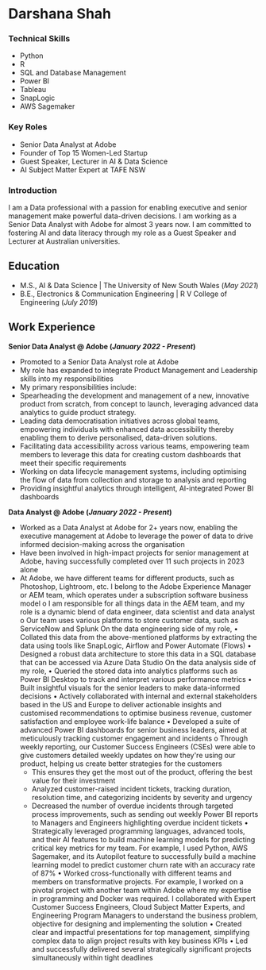 # Darshana Shah

### Technical Skills
- Python
- R
- SQL and Database Management
- Power BI
- Tableau
- SnapLogic
- AWS Sagemaker

### Key Roles
- Senior Data Analyst at Adobe
- Founder of Top 15 Women-Led Startup
- Guest Speaker, Lecturer in AI & Data Science
- AI Subject Matter Expert at TAFE NSW

### Introduction
I am a Data professional with a passion for enabling executive and senior management make powerful data-driven decisions. I am working as a Senior Data Analyst with Adobe for almost 3 years now. I am committed to fostering AI and data literacy through my role as a Guest Speaker and Lecturer at Australian universities. 

## Education
- M.S., AI & Data Science | The University of New South Wales (_May 2021_)
- B.E., Electronics & Communication Engineering | R V College of Engineering (_July 2019_)

## Work Experience

**Senior Data Analyst @ Adobe (_January 2022 - Present_)**
- Promoted to a Senior Data Analyst role at Adobe
- My role has expanded to integrate Product Management and Leadership skills into my responsibilities
- My primary responsibilities include:
-   Spearheading the development and management of a new, innovative product from scratch, from concept to launch, leveraging advanced data analytics to guide product strategy.
-   Leading data democratisation initiatives across global teams, empowering individuals with enhanced data accessibility thereby enabling them to derive personalised, data-driven solutions.
-   Facilitating data accessibility across various teams, empowering team members to leverage this data for creating custom dashboards that meet their specific requirements
- Working on data lifecycle management systems, including optimising the flow of data from collection and storage to analysis and reporting
- Providing insightful analytics through intelligent, AI-integrated Power BI dashboards

**Data Analyst @ Adobe (_January 2022 - Present_)**
- Worked as a Data Analyst at Adobe for 2+ years now, enabling the executive management at Adobe to leverage the power of data to drive informed decision-making across the organisation
- Have been involved in high-impact projects for senior management at Adobe, having successfully completed over 11 such projects in 2023 alone
- At Adobe, we have different teams for different products, such as Photoshop, Lightroom, etc. I belong to the Adobe Experience Manager or AEM team, which operates under a subscription software business model
o	I am responsible for all things data in the AEM team, and my role is a dynamic blend of data engineer, data scientist and data analyst
o	Our team uses various platforms to store customer data, such as ServiceNow and Splunk
On the data engineering side of my role, 
•	Collated this data from the above-mentioned platforms by extracting the data using tools like SnapLogic, Airflow and Power Automate (Flows) 
•	Designed a robust data architecture to store this data in a SQL database that can be accessed via Azure Data Studio 
On the data analysis side of my role, 
•	Queried the stored data into analytics platforms such as Power BI Desktop to track and interpret various performance metrics 
•	Built insightful visuals for the senior leaders to make data-informed decisions
•	Actively collaborated with internal and external stakeholders based in the US and Europe to deliver actionable insights and customised recommendations to optimise business revenue, customer satisfaction and employee work-life balance
•	Developed a suite of advanced Power BI dashboards for senior business leaders, aimed at meticulously tracking customer engagement and incidents
o	Through weekly reporting, our Customer Success Engineers (CSEs) were able to give customers detailed weekly updates on how they're using our product, helping us create better strategies for the customers
  - This ensures they get the most out of the product, offering the best value for their investment 
  - Analyzed customer-raised incident tickets, tracking duration, resolution time, and categorizing incidents by severity and urgency
  - Decreased the number of overdue incidents through targeted process improvements, such as sending out weekly Power BI reports to Managers and Engineers highlighting overdue incident tickets
•	Strategically leveraged programming languages, advanced tools, and their AI features to build machine learning models for predicting critical key metrics for my team. For example, I used Python, AWS Sagemaker, and its Autopilot feature to successfully build a machine learning model to predict customer churn rate with an accuracy rate of 87%
•	Worked cross-functionally with different teams and members on transformative projects. For example, I worked on a pivotal project with another team within Adobe where my expertise in programming and Docker was required. I collaborated with Expert Customer Success Engineers, Cloud Subject Matter Experts, and Engineering Program Managers to understand the business problem, objective for designing and implementing the solution
•	Created clear and impactful presentations for top management, simplifying complex data to align project results with key business KPIs
•	Led and successfully delivered several strategically significant projects simultaneously within tight deadlines

